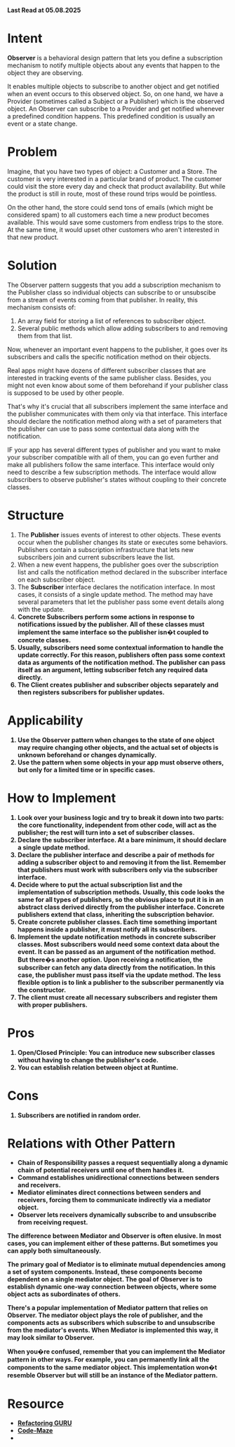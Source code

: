 **Last Read at 05.08.2025**

# Intent

<p><b>Observer</b> is a behavioral design pattern that lets you define a subscription mechanism to notify multiple objects about any events that happen to the object they are observing.</p>

<p>It enables multiple objects to subscribe to another object and get notified when an event occurs to this observed object. So, on one hand, we have a Provider (sometimes called a Subject or a Publisher) which is the observed object. An Observer can subscribe to a Provider and get notified whenever a predefined condition happens. This predefined condition is usually an event or a state change.</p>

# Problem

<p>Imagine, that you have two types of object: a Customer and a Store. The customer is very interested in a particular brand of product. The customer could visit the store every day and check that product availability. But while the product is still in route, most of these round trips would be pointless.</p>

<p>On the other hand, the store could send tons of emails (which might be considered spam) to all customers each time a new product becomes available. This would save some customers from endless trips to the store. At the same time, it would upset other customers who aren't interested in that new product.</p>

# Solution

<p>The Observer pattern suggests that you add a subscription mechanism to the Publisher class so individual objects can subscribe to or unsubscibe from a stream of events coming from that publisher. In reality, this mechanism consists of:</p>

<ol>
	<li>An array field for storing a list of references to subscriber object.</li>
	<li>Several public methods which allow adding subscribers to and removing them from that list.</li>
</ol>

<p>Now, whenever an important event happens to the publisher, it goes over its subscribers and calls the specific notification method on their objects.</p>

<p>Real apps might have dozens of different subscriber classes that are interested in tracking events of the same publisher class. Besides, you might not even know about some of them beforehand if your publisher class is supposed to be used by other people.</p>

<p>That's why it's crucial that all subscribers implement the same interface and the publisher communicates with them only via that interface. This interface should declare the notification method along with a set of parameters that the publisher can use to pass some contextual data along with the notification.</p>

<p>IF your app has several different types of publisher and you want to make your subscriber compatible with all of them, you can go even further and make all publishers follow the same interface. This interface would only need to describe a few subscription methods. The interface would allow subscribers to observe publisher's states without coupling to their concrete classes.</p>

# Structure

<ol>
	<li>The <b>Publisher</b> issues events of interest to other objects. These events occur when the publisher changes its state or executes some behaviors. Publishers contain a subscription infrastructure that lets new subscribers join and current subscribers leave the list.</li>
	<li>When a new event happens, the publisher goes over the subscription list and calls the notification method declared in the subscriber interface on each subscriber object.</li>
	<li>The <b>Subscriber</b> interface declares the notification interface. In most cases, it consists of a single update method. The method may have several parameters that let the publisher pass some event details along with the update.</li>
	<li><b>Concrete Subscribers</c> perform some actions in response to notifications issued by the publisher. All of these classes must implement the same interface so the publisher isn�t coupled to concrete classes.</li>
	<li>Usually, subscribers need some contextual information to handle the update correctly. For this reason, publishers often pass some context data as arguments of the notification method. The publisher can pass itself as an argument, letting subscriber fetch any required data directly.</li>
	<li>The Client creates publisher and subscriber objects separately and then registers subscribers for publisher updates.</li>
</ol>

# Applicability

<ol>
	<li>Use the Observer pattern when changes to the state of one object may require changing other objects, and the actual set of objects is unknown beforehand or changes dynamically.</li>
	<li>Use the pattern when some objects in your app must observe others, but only for a limited time or in specific cases.</li>
</ol>

# How to Implement

<ol>
	<li>Look over your business logic and try to break it down into two parts: the core functionality, independent from other code, will act as the publisher; the rest will turn into a set of subscriber classes.</li>
	<li>Declare the subscriber interface. At a bare minimum, it should declare a single update method.</li>
	<li>Declare the publisher interface and describe a pair of methods for adding a subscriber object to and removing it from the list. Remember that publishers must work with subscribers only via the subscriber interface.</li>
	<li>Decide where to put the actual subscription list and the implementation of subscription methods. Usually, this code looks the same for all types of publishers, so the obvious place to put it is in an abstract class derived directly from the publisher interface. Concrete publishers extend that class, inheriting the subscription behavior.</li>
	<li>Create concrete publisher classes. Each time something important happens inside a publisher, it must notify all its subscribers.</li>
	<li>Implement the update notification methods in concrete subscriber classes. Most subscribers would need some context data about the event. It can be passed as an argument of the notification method.<br>But there�s another option. Upon receiving a notification, the subscriber can fetch any data directly from the notification. In this case, the publisher must pass itself via the update method. The less flexible option is to link a publisher to the subscriber permanently via the constructor.</li>
	<li>The client must create all necessary subscribers and register them with proper publishers.</li>
</ol>

# Pros

<ol>
	<li>Open/Closed Principle: You can introduce new subscriber classes without having to change the publisher's code.</li>
	<li>You can establish relation between object at Runtime.</li>
</ol>

# Cons

<ol>
	<li>Subscribers are notified in random order.</li>
</ol>

# Relations with Other Pattern

<ul>
	<li>Chain of Responsibility passes a request sequentially along a dynamic chain of potential receivers until one of them handles it.</li>
	<li>Command establishes unidirectional connections between senders and receivers.</li>
	<li>Mediator eliminates direct connections between senders and receivers, forcing them to communicate indirectly via a mediator object.</li>
	<li>Observer lets receivers dynamically subscribe to and unsubscribe from receiving request.</li>
</ul>

<p>The difference between Mediator and Observer is often elusive. In most cases, you can implement either of these patterns. But sometimes you can apply both simultaneously.</p>

<p>The primary goal of Mediator is to eliminate mutual dependencies among a set of system components. Instead, these components become dependent on a single mediator object. The goal of Observer is to establish dynamic one-way connection between objects, where some object acts as subordinates of others.</p>

<p>There's a popular implementation of Mediator pattern that relies on Observer. The mediator object plays the role of publisher, and the components acts as subscribers which subscribe to and unsubscribe from the mediator's events. When Mediator is implemented this way, it may look similar to Observer.</p>

<p>When you�re confused, remember that you can implement the Mediator pattern in other ways. For example, you can permanently link all the components to the same mediator object. This implementation won�t resemble Observer but will still be an instance of the Mediator pattern.
</p>

# Resource

<ul>
	<li><a href="https://refactoring.guru/design-patterns/observer">Refactoring GURU</a></li>
	<li><a href="https://code-maze.com/csharp-observer-design-pattern/">Code-Maze</a></li>
	<li><a href=""></a></li>
</ul>